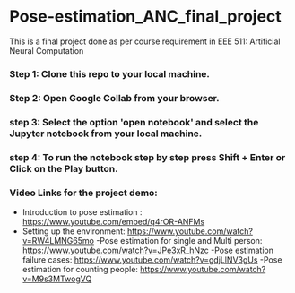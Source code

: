 # Pose-estimation_ANC_final_project
This is a final project done as per course requirement in EEE 511: Artificial Neural Computation

### Step 1: Clone this repo to your local machine.
### Step 2: Open Google Collab from your browser.
### step 3: Select the option 'open notebook' and select the Jupyter notebook from your local machine.
### step 4: To run the notebook step by step press Shift + Enter or Click on the Play button.

### Video Links for the project demo: 
- Introduction to pose estimation :
 https://www.youtube.com/embed/q4rOR-ANFMs
- Setting up the environment:
https://www.youtube.com/watch?v=RW4LMNG65mo
-Pose estimation for single and Multi person:
https://www.youtube.com/watch?v=JPe3xR_hNzc
-Pose estimation failure cases:
https://www.youtube.com/watch?v=gdjLlNV3gUs
-Pose estimation for counting people:
https://www.youtube.com/watch?v=M9s3MTwogVQ



